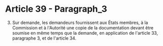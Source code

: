 # Article 39 - Paragraph_3

3. Sur demande, les demandeurs fournissent aux États membres, à la Commission et à l'Autorité une copie de la documentation devant être soumise en même temps que la demande, en application de l'article 33, paragraphe 3, et de l'article 34.
